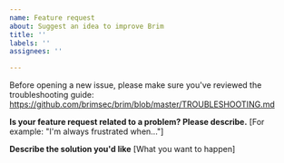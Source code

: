 ```yaml
---
name: Feature request
about: Suggest an idea to improve Brim
title: ''
labels: ''
assignees: ''

---
```


Before opening a new issue, please make sure you've reviewed the troubleshooting guide:
https://github.com/brimsec/brim/blob/master/TROUBLESHOOTING.md

**Is your feature request related to a problem? Please describe.**
[For example: "I'm always frustrated when..."]

**Describe the solution you'd like**
[What you want to happen]
